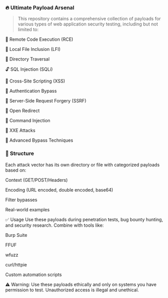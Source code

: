 ### 🔥 Ultimate Payload Arsenal
> This repository contains a comprehensive collection of payloads for various types of web application security testing, including but not limited to:

🐚 Remote Code Execution (RCE)

🐞 Local File Inclusion (LFI)

📂 Directory Traversal

🔓 SQL Injection (SQLi)

🧪 Cross-Site Scripting (XSS)

🔐 Authentication Bypass

🎯 Server-Side Request Forgery (SSRF)

📡 Open Redirect

💉 Command Injection

🧬 XXE Attacks

🧠 Advanced Bypass Techniques

### 📁 Structure
Each attack vector has its own directory or file with categorized payloads based on:

Context (GET/POST/Headers)

Encoding (URL encoded, double encoded, base64)

Filter bypasses

Real-world examples

✅ Usage
Use these payloads during penetration tests, bug bounty hunting, and security research. Combine with tools like:

Burp Suite

FFUF

wfuzz

curl/httpie

Custom automation scripts

⚠️ Warning: Use these payloads ethically and only on systems you have permission to test. Unauthorized access is illegal and unethical.
